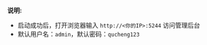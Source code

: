 <!-- 这里写应用的【make命令的备注信息】位于文档最后端 -->
**说明:**

- 启动成功后，打开浏览器输入 `http://<你的IP>:5244` 访问管理后台
- 默认用户名：`admin`，默认密码：`qucheng123`
